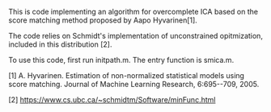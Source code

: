 This is code implementing an algorithm for overcomplete ICA based on the score matching method proposed by Aapo Hyvarinen[1].

The code relies on Schmidt's implementation of unconstrained opitmization, included in this distribution [2].

To use this code, first run initpath.m.  The entry function is smica.m.

[1] A. Hyvarinen. Estimation of non-normalized statistical models using score matching. Journal of Machine Learning Research, 6:695--709, 2005. 

[2] https://www.cs.ubc.ca/~schmidtm/Software/minFunc.html